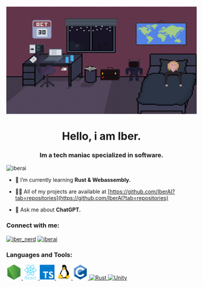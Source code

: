 <p align="center">
  <img src="https://github.com/IberAI/IberAI/blob/main/with2.png?raw=true" alt="Banner Image">
</p>

<h1 align="center">Hello, i am Iber.</h1>
<h3 align="center">Im a tech maniac specialized in software.</h3>

<p align="left"> <img src="https://komarev.com/ghpvc/?username=iberai&label=Profile%20views&color=d736f7&style=flat" alt="iberai" /> </p>

- 🌱 I’m currently learning **Rust & Webassembly.**

- 👨‍💻 All of my projects are available at [https://github.com/IberAI?tab=repositories](https://github.com/IberAI?tab=repositories)

- 💬 Ask me about **ChatGPT.**

<h3 align="left">Connect with me:</h3>
<p align="left">
<a href="https://twitter.com/iber_nerd" target="blank"><img align="center" src="https://raw.githubusercontent.com/rahuldkjain/github-profile-readme-generator/master/src/images/icons/Social/twitter.svg" alt="iber_nerd" height="30" width="40" /></a>
<a href="https://www.leetcode.com/iberai" target="blank"><img align="center" src="https://raw.githubusercontent.com/rahuldkjain/github-profile-readme-generator/master/src/images/icons/Social/leet-code.svg" alt="iberai" height="30" width="40" /></a>
</p>

<h3 align="left">Languages and Tools:</h3>
<p align="left">
  <!-- Node.js Logo -->
  <a href="https://nodejs.org" target="_blank" rel="noreferrer">
    <img src="https://raw.githubusercontent.com/devicons/devicon/master/icons/nodejs/nodejs-original.svg" alt="Node.js" width="40" height="40"/>
  </a>

  <!-- React Logo -->
  <a href="https://reactjs.org/" target="_blank" rel="noreferrer">
    <img src="https://raw.githubusercontent.com/devicons/devicon/master/icons/react/react-original-wordmark.svg" alt="React" width="40" height="40"/>
  </a>

  <!-- TypeScript Logo -->
  <a href="https://www.typescriptlang.org/" target="_blank" rel="noreferrer">
    <img src="https://raw.githubusercontent.com/devicons/devicon/master/icons/typescript/typescript-original.svg" alt="TypeScript" width="40" height="40"/>
  </a>

  <!-- Linux Logo -->
  <a href="https://www.linux.org/" target="_blank" rel="noreferrer">
    <img src="https://raw.githubusercontent.com/devicons/devicon/master/icons/linux/linux-original.svg" alt="Linux" width="40" height="40"/>
  </a>

  <!-- C Programming Language Logo -->
  <a href="https://www.cprogramming.com/" target="_blank" rel="noreferrer">
    <img src="https://raw.githubusercontent.com/devicons/devicon/master/icons/c/c-original.svg" alt="C" width="40" height="40"/>
  </a>

  <!-- Rust Logo -->
  <a href="https://www.rust-lang.org/" target="_blank" rel="noreferrer">
    <img src="https://foundation.rust-lang.org/img/rust-logo-blk.svg" alt="Rust" width="40" height="40"/>
  </a>

  <!-- Unity Logo -->
  <a href="https://unity.com/" target="_blank" rel="noreferrer">
    <img src="https://www.vectorlogo.zone/logos/unity3d/unity3d-icon.svg" alt="Unity" width="40" height="40"/>
  </a>
</p>

